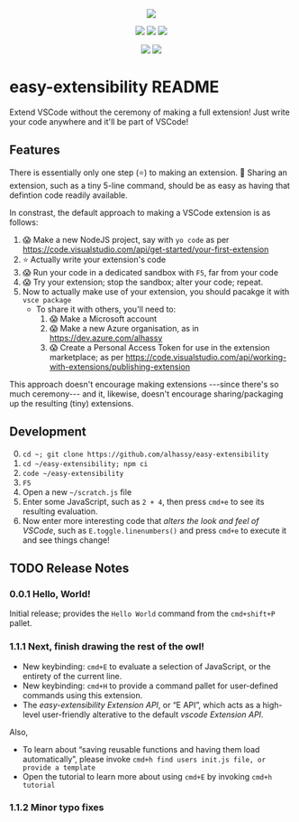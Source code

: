 <div align="center">

<!-- logo=Gnu-Emacs  ~~~ a nice big `E` ;-) !-->
<a href="https://marketplace.visualstudio.com/items?itemName=alhassy.easy-extensibility"><img src="https://img.shields.io/badge/easy--extensibility-1.1.1-informational?logo=javascript"></a>

<span>    
<a href="https://www.gnu.org/licenses/gpl-3.0.en.html"><img src="https://img.shields.io/badge/license-GNU_3-informational?logo=read-the-docs"></a>
<a href="https://github.com/alhassy/easy-extensibility/blob/main/extension.js#L3"><img src="https://img.shields.io/badge/documentation-JsDocs-success?logo=read-the-docs"></a>
<a href="https://github.com/alhassy/easy-extensibility/issues"><img src="https://img.shields.io/badge/contributions-welcome-green?logo=nil"></a>
</span>
    
<a href="https://alhassy.github.io/"><img src="https://img.shields.io/badge/author-musa_al--hassy-purple?logo=nintendo-3ds"></a>
<a href="https://www.buymeacoffee.com/alhassy"><img src="https://img.shields.io/badge/-buy_me_a%C2%A0coffee-gray?logo=buy-me-a-coffee"></a>

</div>

# easy-extensibility README

Extend VSCode without the ceremony of making a full extension! Just write your code anywhere and it'll be part of VSCode!

## Features

<!-- Describe specific features of your extension including screenshots of your extension in action. Image paths are relative to this README file.

For example if there is an image subfolder under your extension project workspace:

\!\[feature X\]\(images/feature-x.png\)

> Tip: Many popular extensions utilize animations. This is an excellent way to show off your extension! We recommend short, focused animations that are easy to follow. -->

There is essentially only one step (⭐) to making an extension.
🤗 Sharing an extension, such as a tiny 5-line command, should be as easy as having that defintion code readily available.

In constrast, the default approach to making a VSCode extension is as follows:
1. 😱 Make a new NodeJS project, say with `yo code` as per https://code.visualstudio.com/api/get-started/your-first-extension
2. ⭐ Actually write your extension's code
3. 😱 Run your code in a dedicated sandbox with `F5`, far from your code
4. 😱 Try your extension; stop the sandbox; alter your code; repeat.
5. Now to actually make use of your extension, you should pacakge it with `vsce package`
   - To share it with others, you'll need to:
      1. 😱 Make a Microsoft account
      2. 😱 Make a new Azure organisation, as in https://dev.azure.com/alhassy      
      3. 😱 Create a Personal Access Token for use in the extension marketplace; as per https://code.visualstudio.com/api/working-with-extensions/publishing-extension

This approach doesn't encourage making extensions ---since there's so much ceremony--- and it, likewise, doesn't encourage sharing/packaging up the resulting (tiny) extensions.

## Development

0. `cd ~; git clone https://github.com/alhassy/easy-extensibility`
0. `cd ~/easy-extensibility; npm ci`
1. `code ~/easy-extensibility`
2. `F5`
3. Open a new `~/scratch.js` file
4. Enter some JavaScript, such as `2 + 4`, then press `cmd+e` to see its resulting evaluation.
5. Now enter more interesting code that *alters the look and feel of VSCode*, such as 
   `E.toggle.linenumbers()` and press `cmd+e` to execute it and see things change!
<!-- 3. In the new VSCode instance, `Cmd+Shift+P` then `Hello World` to see things run.
 -->

<!-- ## TODO Requirements

If you have any requirements or dependencies, add a section describing those and how to install and configure them.
 -->

<!-- ## TODO Extension Settings

Include if your extension adds any VS Code settings through the `contributes.configuration` extension point.

For example:

This extension contributes the following settings:

* `myExtension.enable`: enable/disable this extension
* `myExtension.thing`: set to `blah` to do something

## TODO Known Issues

Calling out known issues can help limit users opening duplicate issues against your extension.
 -->
## TODO Release Notes

<!-- Users appreciate release notes as you update your extension.

All notable changes to the "easy-extensibility" extension will be documented in this file.

Check [Keep a Changelog](http://keepachangelog.com/) for recommendations on how to structure this file.
 -->
### 0.0.1 Hello, World!

Initial release; provides the `Hello World` command from the `cmd+shift+P` pallet.

### 1.1.1 Next, finish drawing the rest of the owl!

- New keybinding: `cmd+E` to evaluate a selection of JavaScript, or the entirety of the current line.
- New keybinding: `cmd+H` to provide a command pallet for user-defined commands using this extension.
- The *easy-extensibility Extension API*, or “E API”, which acts as a high-level user-friendly alterative to the default *vscode Extension API*.

Also,
- To learn about “saving reusable functions and having them load automatically”, please invoke `cmd+h find users init.js file, or provide a template`
- Open the tutorial to learn more about using `cmd+E` by invoking `cmd+h tutorial`

### 1.1.2 Minor typo fixes